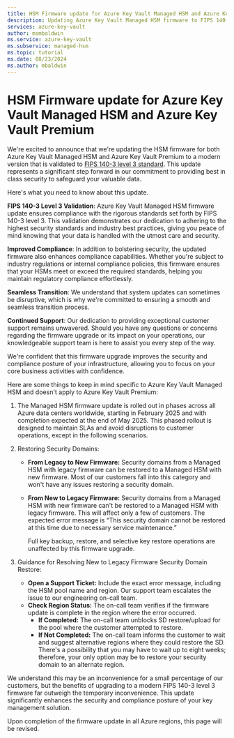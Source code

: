 ```yaml
---
title: HSM Firmware update for Azure Key Vault Managed HSM and Azure Key Vault Premium for enhanced security and compliance
description: Updating Azure Key Vault Managed HSM firmware to FIPS 140-3 level 3 enhances security and compliance, ensuring seamless transitions and continued support for users globally.
services: azure-key-vault
author: msmbaldwin
ms.service: azure-key-vault
ms.subservice: managed-hsm
ms.topic: tutorial
ms.date: 08/23/2024
ms.author: mbaldwin
---
```


# HSM Firmware update for Azure Key Vault Managed HSM and Azure Key Vault Premium

We're excited to announce that we're updating the HSM firmware for both Azure Key Vault Managed HSM and Azure Key Vault Premium to a modern version that is validated to [FIPS 140-3 level 3 standard](https://csrc.nist.gov/projects/cryptographic-module-validation-program/certificate/4700). This update represents a significant step forward in our commitment to providing best in class security to safeguard your valuable data.

Here's what you need to know about this update.

**FIPS 140-3 Level 3 Validation**: Azure Key Vault Managed HSM firmware update ensures compliance with the rigorous standards set forth by FIPS 140-3 level 3. This validation demonstrates our dedication to adhering to the highest security standards and industry best practices, giving you peace of mind knowing that your data is handled with the utmost care and security.

**Improved Compliance**: In addition to bolstering security, the updated firmware also enhances compliance capabilities. Whether you're subject to industry regulations or internal compliance policies, this firmware ensures that your HSMs meet or exceed the required standards, helping you maintain regulatory compliance effortlessly.

**Seamless Transition**: We understand that system updates can sometimes be disruptive, which is why we're committed to ensuring a smooth and seamless transition process.

**Continued Support**: Our dedication to providing exceptional customer support remains unwavered. Should you have any questions or concerns regarding the firmware upgrade or its impact on your operations, our knowledgeable support team is here to assist you every step of the way.

We're confident that this firmware upgrade improves the security and compliance posture of your infrastructure, allowing you to focus on your core business activities with confidence.

Here are some things to keep in mind specific to Azure Key Vault Managed HSM and doesn't apply to Azure Key Vault Premium:

1. The Managed HSM firmware update is rolled out in phases across all Azure data centers worldwide, starting in February 2025 and with completion expected at the end of May 2025. This phased rollout is designed to maintain SLAs and avoid disruptions to customer operations, except in the following scenarios. 

2. Restoring Security Domains:
   - **From Legacy to New Firmware:** Security domains from a Managed HSM with legacy firmware can be restored to a Managed HSM with new firmware. Most of our customers fall into this category and won't have any issues restoring a security domain.
   - **From New to Legacy Firmware:** Security domains from a Managed HSM with new firmware can't be restored to a Managed HSM with legacy firmware. This will affect only a few of customers. 
       The expected error message is “This security domain cannot be restored at this time due to necessary service maintenance.”
  
       Full key backup, restore, and selective key restore operations are unaffected by this firmware upgrade.
3. Guidance for Resolving New to Legacy Firmware Security Domain Restore:
   - **Open a Support Ticket:** Include the exact error message, including the HSM pool name and region. Our support team escalates the issue to our engineering on-call team.
   - **Check Region Status:** The on-call team verifies if the firmware update is complete in the region where the error occurred.
     - **If Completed:** The on-call team unblocks SD restore/upload for the pool where the customer attempted to restore.
     - **If Not Completed:** The on-call team informs the customer to wait and suggest alternative regions where they could restore the SD. There's a possibility that you may have to wait up to eight weeks; therefore, your only option may be to restore your security domain to an alternate region.

We understand this may be an inconvenience for a small percentage of our customers, but the benefits of upgrading to a modern FIPS 140-3 level 3 firmware far outweigh the temporary inconvenience. This update significantly enhances the security and compliance posture of your key management solution.

Upon completion of the firmware update in all Azure regions, this page will be revised.
